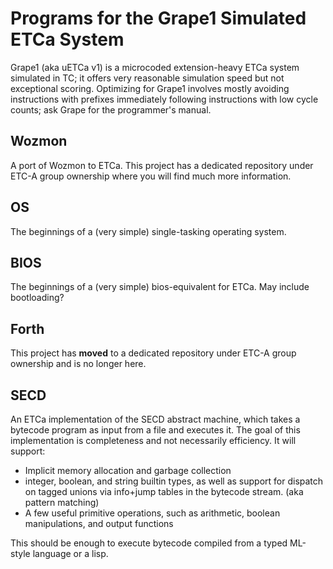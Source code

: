 # Programs for the Grape1 Simulated ETCa System

Grape1 (aka uETCa v1) is a microcoded extension-heavy ETCa system simulated in TC;
it offers very reasonable simulation speed but not exceptional scoring.
Optimizing for Grape1 involves mostly avoiding instructions with prefixes immediately
following instructions with low cycle counts; ask Grape for the programmer's manual.

## Wozmon

A port of Wozmon to ETCa. This project has a dedicated repository under ETC-A group
ownership where you will find much more information.

## OS

The beginnings of a (very simple) single-tasking operating system.

## BIOS

The beginnings of a (very simple) bios-equivalent for ETCa. May include bootloading?

## Forth

This project has **moved** to a dedicated repository under ETC-A group ownership and
is no longer here.

## SECD

An ETCa implementation of the SECD abstract machine, which takes a bytecode program
as input from a file and executes it. The goal of this implementation is completeness
and not necessarily efficiency. It will support:

* Implicit memory allocation and garbage collection
* integer, boolean, and string builtin types, as well as support for dispatch on
  tagged unions via info+jump tables in the bytecode stream. (aka pattern matching)
* A few useful primitive operations, such as arithmetic, boolean manipulations,
  and output functions

This should be enough to execute bytecode compiled from a typed ML-style language or a lisp.

